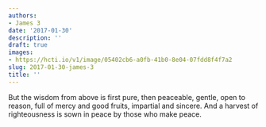 ```yaml
---
authors:
- James 3
date: '2017-01-30'
description: ''
draft: true
images:
- https://hcti.io/v1/image/05402cb6-a0fb-41b0-8e04-07fdd8f4f7a2
slug: 2017-01-30-james-3
title: ''
---
```


But the wisdom from above is first pure, then peaceable, gentle, open to reason, full of mercy and good fruits, impartial and sincere. And a harvest of righteousness is sown in peace by those who make peace.
